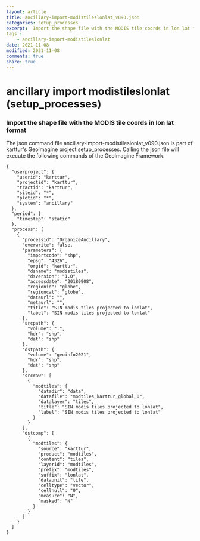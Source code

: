 ```yaml
---
layout: article
title: ancillary-import-modistileslonlat_v090.json
categories: setup_processes
excerpt:  Import the shape file with the MODIS tile coords in lon lat format
tags:: 
    - ancillary-import-modistileslonlat
date: 2021-11-08
modified: 2021-11-08
comments: true
share: true
---
```


# ancillary import modistileslonlat (setup_processes)

###  Import the shape file with the MODIS tile coords in lon lat format

The json command file <span class='file'>ancillary-import-modistileslonlat_v090.json</span> is part of karttur's GeoImagine project <span class='project'>setup_processes</span>. Calling the json file will execute the following commands of the GeoImagine Framework.

```
{
  "userproject": {
    "userid": "karttur",
    "projectid": "karttur",
    "tractid": "karttur",
    "siteid": "*",
    "plotid": "*",
    "system": "ancillary"
  },
  "period": {
    "timestep": "static"
  },
  "process": [
    {
      "processid": "OrganizeAncillary",
      "overwrite": false,
      "parameters": {
        "importcode": "shp",
        "epsg": "4326",
        "orgid": "karttur",
        "dsname": "modistiles",
        "dsversion": "1.0",
        "accessdate": "20180908",
        "regionid": "globe",
        "regioncat": "globe",
        "dataurl": "",
        "metaurl": "",
        "title": "SIN modis tiles projected to lonlat",
        "label": "SIN modis tiles projected to lonlat"
      },
      "srcpath": {
        "volume": ".",
        "hdr": "shp",
        "dat": "shp"
      },
      "dstpath": {
        "volume": "geoinfo2021",
        "hdr": "shp",
        "dat": "shp"
      },
      "srcraw": [
        {
          "modtiles": {
            "datadir": "data",
            "datafile": "modtiles_karttur_global_0",
            "datalayer": "tiles",
            "title": "SIN modis tiles projected to lonlat",
            "label": "SIN modis tiles projected to lonlat"
          }
        }
      ],
      "dstcomp": [
        {
          "modtiles": {
            "source": "karttur",
            "product": "modtiles",
            "content": "tiles",
            "layerid": "modtiles",
            "prefix": "modtiles",
            "suffix": "lonlat",
            "dataunit": "tile",
            "celltype": "vector",
            "cellnull": "0",
            "measure": "N",
            "masked": "N"
          }
        }
      ]
    }
  ]
}
```
